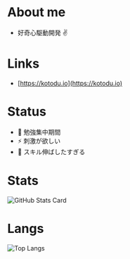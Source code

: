 # About me

- 好奇心駆動開発 ✌

# Links

- [https://kotodu.io](https://kotodu.io)

# Status

- 🌱 勉強集中期間
- ⚡️ 刺激が欲しい
- 🫠 スキル伸ばしたすぎる

# Stats

![GitHub Stats Card](https://github-readme-stats.vercel.app/api?username=kotodu&show_icons=true&count_private=true&theme=vue)

# Langs

![Top Langs](https://github-readme-stats.vercel.app/api/top-langs/?username=kotodu&layout=compact)
